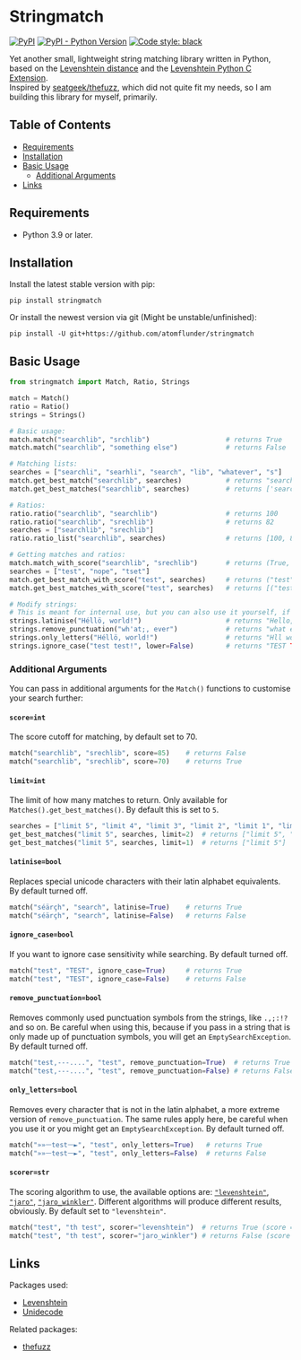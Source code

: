 # Stringmatch

[![PyPI](https://img.shields.io/pypi/v/stringmatch?color=blue)](https://pypi.org/project/stringmatch/) [![PyPI - Python Version](https://img.shields.io/pypi/pyversions/stringmatch)](https://pypi.org/project/stringmatch/) [![Code style: black](https://img.shields.io/badge/code%20style-black-000000.svg)](https://github.com/psf/black)


Yet another small, lightweight string matching library written in Python, based on the [Levenshtein distance](https://en.wikipedia.org/wiki/Levenshtein_distance) and the [Levenshtein Python C Extension](https://github.com/maxbachmann/Levenshtein).  
Inspired by [seatgeek/thefuzz](https://github.com/seatgeek/thefuzz), which did not quite fit my needs, so I am building this library for myself, primarily.

## Table of Contents
- [Requirements](#requirements)
- [Installation](#installation)
- [Basic Usage](#basic-usage)
  - [Additional Arguments](#additional-arguments)
- [Links](#links)

## Requirements

- Python 3.9 or later.

## Installation

Install the latest stable version with pip:

```
pip install stringmatch
```

Or install the newest version via git (Might be unstable/unfinished):
```
pip install -U git+https://github.com/atomflunder/stringmatch
```

## Basic Usage

```python
from stringmatch import Match, Ratio, Strings

match = Match()
ratio = Ratio()
strings = Strings()

# Basic usage:
match.match("searchlib", "srchlib")                   # returns True
match.match("searchlib", "something else")            # returns False

# Matching lists:
searches = ["searchli", "searhli", "search", "lib", "whatever", "s"]
match.get_best_match("searchlib", searches)           # returns "searchli"
match.get_best_matches("searchlib", searches)         # returns ['searchli', 'searhli', 'search']

# Ratios:
ratio.ratio("searchlib", "searchlib")                 # returns 100
ratio.ratio("searchlib", "srechlib")                  # returns 82
searches = ["searchlib", "srechlib"]
ratio.ratio_list("searchlib", searches)               # returns [100, 82]

# Getting matches and ratios:
match.match_with_score("searchlib", "srechlib")       # returns (True, 82)
searches = ["test", "nope", "tset"]
match.get_best_match_with_score("test", searches)     # returns ("test", 100)
match.get_best_matches_with_score("test", searches)   # returns [("test", 100), ("tset", 75)]

# Modify strings:
# This is meant for internal use, but you can also use it yourself, if you choose to.
strings.latinise("Héllö, world!")                     # returns "Hello, world!"
strings.remove_punctuation("wh'at;, ever")            # returns "what ever"
strings.only_letters("Héllö, world!")                 # returns "Hll world"
strings.ignore_case("test test!", lower=False)        # returns "TEST TEST!"
```

### Additional Arguments
You can pass in additional arguments for the `Match()` functions to customise your search further:

#### `score=int`

The score cutoff for matching, by default set to 70.

```python
match("searchlib", "srechlib", score=85)    # returns False
match("searchlib", "srechlib", score=70)    # returns True
```

#### `limit=int`

The limit of how many matches to return. Only available for `Matches().get_best_matches()`. By default this is set to `5`.

```python
searches = ["limit 5", "limit 4", "limit 3", "limit 2", "limit 1", "limit 0"]
get_best_matches("limit 5", searches, limit=2)  # returns ["limit 5", "limit 4"]
get_best_matches("limit 5", searches, limit=1)  # returns ["limit 5"]
```

#### `latinise=bool`

Replaces special unicode characters with their latin alphabet equivalents. By default turned off.

```python
match("séärçh", "search", latinise=True)    # returns True
match("séärçh", "search", latinise=False)   # returns False
```

#### `ignore_case=bool`

If you want to ignore case sensitivity while searching. By default turned off.

```python
match("test", "TEST", ignore_case=True)     # returns True
match("test", "TEST", ignore_case=False)    # returns False
```

#### `remove_punctuation=bool`

Removes commonly used punctuation symbols from the strings, like `.,;:!?` and so on. Be careful when using this, because if you pass in a string that is only made up of punctuation symbols, you will get an `EmptySearchException`. By default turned off.

```python
match("test,---....", "test", remove_punctuation=True)  # returns True
match("test,---....", "test", remove_punctuation=False) # returns False
```

#### `only_letters=bool`

Removes every character that is not in the latin alphabet, a more extreme version of `remove_punctuation`. The same rules apply here, be careful when you use it or you might get an `EmptySearchException`. By default turned off.

```python
match("»»ᅳtestᅳ►", "test", only_letters=True)   # returns True
match("»»ᅳtestᅳ►", "test", only_letters=False)  # returns False
```

#### `scorer=str`

The scoring algorithm to use, the available options are: [`"levenshtein"`](https://en.wikipedia.org/wiki/Levenshtein_distance), [`"jaro"`](https://en.wikipedia.org/wiki/Jaro–Winkler_distance#Jaro_similarity), [`"jaro_winkler"`](https://en.wikipedia.org/wiki/Jaro–Winkler_distance#Jaro–Winkler_similarity). Different algorithms will produce different results, obviously. By default set to `"levenshtein"`.

```python
match("test", "th test", scorer="levenshtein")  # returns True (score = 73)
match("test", "th test", scorer="jaro_winkler") # returns False (score = 60)
```


## Links

Packages used:

- [Levenshtein](https://github.com/maxbachmann/Levenshtein)
- [Unidecode](https://github.com/avian2/unidecode)

Related packages:

- [thefuzz](https://github.com/seatgeek/thefuzz)
